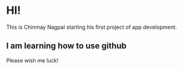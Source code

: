 # HI!
This is Chinmay Nagpal starting his first project of app development.

## I am learning how to use github
Please wish me luck!


